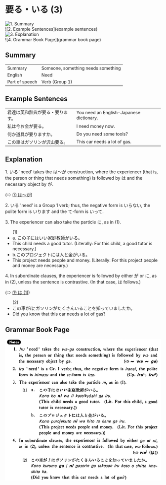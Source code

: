 # 要る・いる (3)

![1. Summary](summary)<br>
![2. Example Sentences](example sentences)<br>
![3. Explanation](explanation)<br>
![4. Grammar Book Page](grammar book page)<br>


## Summary

<table><tr>   <td>Summary</td>   <td>Someone, something needs something</td></tr><tr>   <td>English</td>   <td>Need</td></tr><tr>   <td>Part of speech</td>   <td>Verb (Group 1)</td></tr></table>

## Example Sentences

<table><tr>   <td>君達は英和辞典が要る・要ります。</td>   <td>You need an English-Japanese dictionary.</td></tr><tr>   <td>私は今お金が要る。</td>   <td>I need money now.</td></tr><tr>   <td>何か道具が要りますか。</td>   <td>Do you need some tools?</td></tr><tr>   <td>この車はガソリンが沢山要る。</td>   <td>This car needs a lot of gas.</td></tr></table>

## Explanation

<p>1. <span class="cloze">いる</span> 'need' takes the は～が construction, where the experiencer (that is, the person or thing that needs something) is followed by は and the necessary object by が.</p>  <p>(⇨ <a href="#㊦ は～が">㊦ は～が</a>)</p>  <p>2. <span class="cloze">いる</span> 'need' is a Group 1 verb; thus, the negative form is <span class="cloze">いらない</span>, the polite form is <span class="cloze">いります</span> and the て-form is <span class="cloze">いって</span>. </p>  <p>3. The experiencer can also take the particle に, as in (1).</p>  <ul>(1)  <li>a. この子にはいい家庭教師が<span class="cloze">いる</span>。</li> <li>This child needs a good tutor. (Literally: For this child, a good tutor is necessary.)</li> <div class="divide"></div> <li>b.このプロジェクトには人と金が<span class="cloze">いる</span>。</li> <li>This project needs people and money. (Literally: For this project people and money are necessary.)</li> </ul> <p>4. In subordinate clauses, the experiencer is followed by either が or に, as in (2), unless the sentence is contrastive. (In that case, は follows.) </p> <p>(⇨ <a href="#㊦ は (1)">㊦ は (1)</a>)</p>  <ul>(2) <li>この車が/にガソリンがたくさん<span class="cloze">いる</span>ことを知っていましたか。</li> <li>Did you know that this car needs a lot of gas?</li> </ul>

## Grammar Book Page

![](../img/Basicいる3.png)

